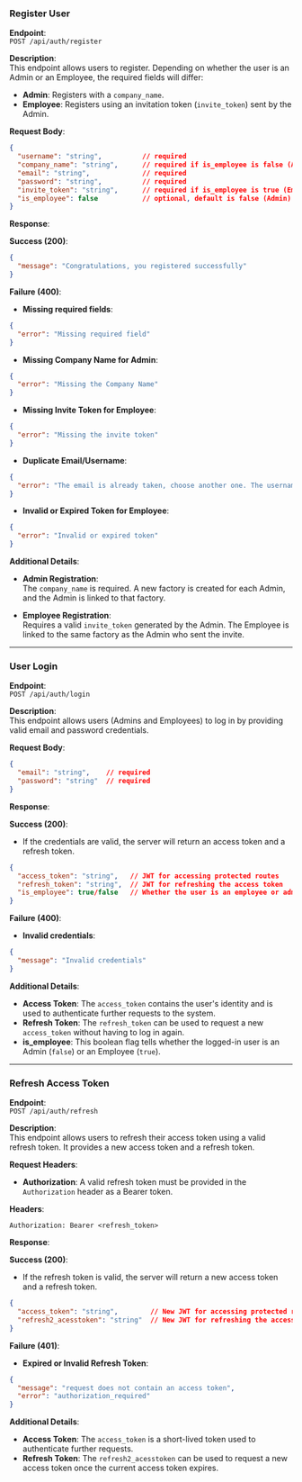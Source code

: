### Register User

**Endpoint**:  
`POST /api/auth/register`

**Description**:  
This endpoint allows users to register. Depending on whether the user is an Admin or an Employee, the required fields will differ:
- **Admin**: Registers with a `company_name`.
- **Employee**: Registers using an invitation token (`invite_token`) sent by the Admin.

**Request Body**:

```json
{
  "username": "string",          // required
  "company_name": "string",      // required if is_employee is false (Admin)
  "email": "string",             // required
  "password": "string",          // required
  "invite_token": "string",      // required if is_employee is true (Employee)
  "is_employee": false           // optional, default is false (Admin)
}
```

**Response**:

**Success (200)**:

```json
{
  "message": "Congratulations, you registered successfully"
}
```

**Failure (400)**:

- **Missing required fields**:

```json
{
  "error": "Missing required field"
}
```

- **Missing Company Name for Admin**:

```json
{
  "error": "Missing the Company Name"
}
```

- **Missing Invite Token for Employee**:

```json
{
  "error": "Missing the invite token"
}
```

- **Duplicate Email/Username**:

```json
{
  "error": "The email is already taken, choose another one. The username is already taken, choose another one."
}
```

- **Invalid or Expired Token for Employee**:

```json
{
  "error": "Invalid or expired token"
}
```

**Additional Details**:
- **Admin Registration**:  
  The `company_name` is required. A new factory is created for each Admin, and the Admin is linked to that factory.
  
- **Employee Registration**:  
  Requires a valid `invite_token` generated by the Admin. The Employee is linked to the same factory as the Admin who sent the invite.

--- 
### User Login

**Endpoint**:  
`POST /api/auth/login`

**Description**:  
This endpoint allows users (Admins and Employees) to log in by providing valid email and password credentials.

**Request Body**:

```json
{
  "email": "string",    // required
  "password": "string"  // required
}
```

**Response**:

**Success (200)**:

- If the credentials are valid, the server will return an access token and a refresh token.

```json
{
  "access_token": "string",   // JWT for accessing protected routes
  "refresh_token": "string",  // JWT for refreshing the access token
  "is_employee": true/false   // Whether the user is an employee or admin
}
```

**Failure (400)**:

- **Invalid credentials**:

```json
{
  "message": "Invalid credentials"
}
```

**Additional Details**:
- **Access Token**: The `access_token` contains the user's identity and is used to authenticate further requests to the system.
- **Refresh Token**: The `refresh_token` can be used to request a new `access_token` without having to log in again.
- **is_employee**: This boolean flag tells whether the logged-in user is an Admin (`false`) or an Employee (`true`).
---
### Refresh Access Token

**Endpoint**:  
`POST /api/auth/refresh`

**Description**:  
This endpoint allows users to refresh their access token using a valid refresh token. It provides a new access token and a refresh token.

**Request Headers**:

- **Authorization**: A valid refresh token must be provided in the `Authorization` header as a Bearer token.

**Headers**:

```http
Authorization: Bearer <refresh_token>
```

**Response**:

**Success (200)**:

- If the refresh token is valid, the server will return a new access token and a refresh token.

```json
{
  "access_token": "string",        // New JWT for accessing protected routes
  "refresh2_acesstoken": "string"  // New JWT for refreshing the access token
}
```

**Failure (401)**:

- **Expired or Invalid Refresh Token**:

```json
{
  "message": "request does not contain an access token",
  "error": "authorization_required"
}
```

**Additional Details**:
- **Access Token**: The `access_token` is a short-lived token used to authenticate further requests.
- **Refresh Token**: The `refresh2_acesstoken` can be used to request a new access token once the current access token expires.